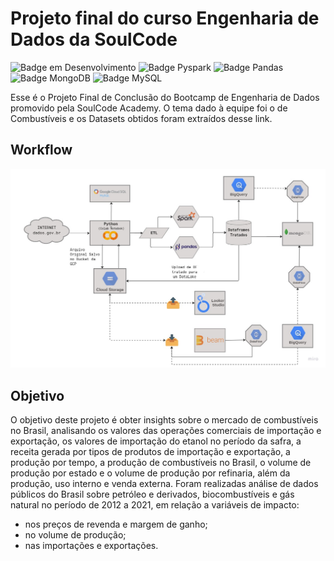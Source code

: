 # Projeto final do curso Engenharia de Dados da SoulCode 
![Badge em Desenvolvimento](https://img.shields.io/badge/Linguagem-Python-blue)
![Badge Pyspark](https://img.shields.io/badge/API-Pyspark-orange)
![Badge Pandas](https://img.shields.io/badge/biblioteca-Pandas-orange)
![Badge MongoDB](https://img.shields.io/badge/DB-MongoDB-brightgreen)
![Badge MySQL](https://img.shields.io/badge/DB-MySQL-lightgrey)

Esse é o Projeto Final de Conclusão do Bootcamp de Engenharia de Dados promovido pela SoulCode Academy. O tema dado à equipe foi o de Combustíveis e os Datasets obtidos foram extraídos desse link.

## Workflow
![](workflow.jpg)

## Objetivo

O objetivo deste projeto é obter insights sobre o mercado de combustíveis no Brasil, analisando os valores das operações comerciais de importação e exportação, os valores de importação do etanol no período da safra, a receita gerada por tipos de produtos de importação e exportação, a produção por tempo, a produção de combustíveis no Brasil, o volume de produção por estado e o volume de produção por refinaria, além da produção, uso interno e venda externa. 
Foram realizadas análise de dados públicos do Brasil sobre petróleo e derivados, biocombustíveis e gás natural no período de 2012 a 2021, em relação a variáveis de impacto: 

- nos preços de revenda e margem de ganho; 
- no volume de produção; 
- nas importações e exportações. 

